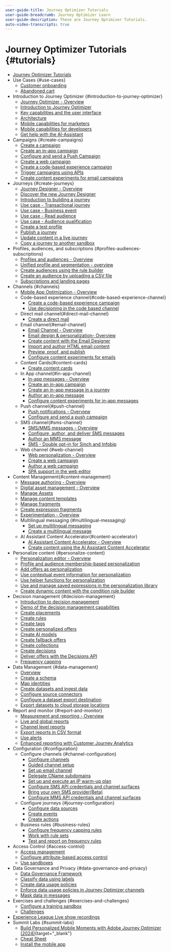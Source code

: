 ```yaml
---
user-guide-title: Journey Optimizer Tutorials
user-guide-breadcrumb: Journey Optimizer Learn
user-guide-description: These are Journey Optimizer Tutorials.
auto-video-transcripts: true
---
```


# Journey Optimizer Tutorials {#tutorials}

+ [Journey Optimizer Tutorials](/help/_ajo-main/overview.md)
+ Use Cases {#use-cases}
  + [Customer onboarding](/help/use-cases/customer-onboarding.md)
  + [Abandoned cart](/help/use-cases/abandoned-cart.md)
+ Introduction to Journey Optimizer {#introduction-to-journey-optimizer}
  + [Journey Optimizer - Overview](/help/introduction/journey-optimizer-overview.md)
  + [Introduction to Journey Optimizer](/help/introduction/introduction.md)
  + [Key capabilities and the user interface](/help/introduction/key-capabilities-and-user-interface.md)
  + [Architecture](/help/introduction/architecture.md)
  + [Mobile capabilities for marketers](/help/channels/mobile-capabilities.md)
  + [Mobile capabilities for developers](/help/channels/mobile-capabilities-for-developers.md)
  + [Get help with the AI-Assistant](/help/ai-assistant.md)
+ Campaigns {#create-campaigns}
  + [Create a campaign](/help/create-campaigns/create-a-campaign.md)
  + [Create an in-app campaign](/help/create-campaigns/in-app.md)
  + [Configure and send a Push Campaign](/help/create-campaigns/push-campaign.md)
  + [Create a web campaign](/help/create-campaigns/web-campaign.md)
  + [Create a code-based experience campaign](https://experienceleague.adobe.com/en/docs/journey-optimizer-learn/tutorials/channels/code-based-experience-channel/create-a-code-based-experience-campaign)
  + [Trigger campaigns using APIs](/help/create-campaigns/api-triggered-campaigns.md)
  + [Create content experiments for email campaigns](/help/create-campaigns/content-experiments.md)
+ Journeys {#create-journeys}
  + [Journey Designer - Overview](/help/create-journeys/journey-designer-overview.md)
  + [Discover the new Journey Designer](/help/create-journeys/new-journey-designer.md)
  + [Introduction to building a journey](/help/create-journeys/introduction-to-building-a-journey.md)
  + [Use case - Transactional journey](/help/create-journeys/use-case-transactional-journey.md)
  + [Use case - Business event](/help/create-journeys/use-case-business-event.md)
  + [Use case - Read audience](/help/create-journeys/use-case-read-audience.md)
  + [Use case - Audience qualification](/help/create-journeys/use-case-audience-qualification.md)
  + [Create a test profile](/help/create-journeys/test-a-journey.md)
  + [Publish a journey](/help/create-journeys/publish-a-journey.md)
  + [Update content in a live journey](/help/create-journeys/update-content-in-live-journey.md)
  + [Copy a journey to another sandbox](/help/create-journeys/copy-a-journey.md)
+ Profiles, audiences, and subscriptions {#profiles-audiences-subscriptions}
  + [Profiles and audiences - Overview](/help/profiles-audiences-subscriptions/profiles-and-audiences-overview.md)
  + [Unified profile and segmentation - overview](/help/profiles-audiences-subscriptions/unified-profile-and-segmentation-overview.md)
  + [Create audiences using the rule builder](/help/profiles-audiences-subscriptions/create-audiences-using-the-rule-builder.md)
  + [Create an audience by uploading a CSV file](/help/profiles-audiences-subscriptions/import-and-activate-an-audience-by-uploading-a-csv-file.md)
  + [Subscriptions and landing pages](/help/subscriptions-and-landing-pages.md)
+ Channels {#channels}
  + [Mobile App Optimization - Overview](/help/channels/mobile-app-optimization-overview.md)
  + Code-based experience channel{#code-based-experience-channel}
    + [Create a code-based experience campaign](/help/channels/create-a-code-based-experience-campaign.md)
    + [Use decisioning in the code based channel](https://experienceleague.adobe.com/en/docs/journey-optimizer/using/decisioning/experience-decisioning/experience-decisioning-uc)
  + Direct mail channel{#direct-mail-channel}
    + [Create a direct mail](/help/channels/direct-mail.md)
  + Email channel{#email-channel}
    + [Email Channel - Overview](/help/channels/email-channel-overview.md)
    + [Email design & personalization- Overview](/help/channels/email-design-and-personalization-overview.md)
    + [Create content with the Email Designer](/help/channels/create-content-with-the-email-designer.md)
    + [Import and author HTML email content](/help/channels/import-and-author-html-email-content.md)
    + [Preview, proof, and publish](/help/channels/preview-proof-and-publish.md)
    + [Configure content experiments for emails](/help/experimentation/content-experiments-for-emails.md)
  + Content Cards{#content-cards}
    + [Create content cards](/help/channels/create-content-cards.md)
  + In App channel{#in-app-channel}
    + [In-app messages - Overview](/help/channels/in-app-messages-overview.md)
    + [Create an in-app campaign](/help/channels/create-an-in-app-campaign.md)
    + [Create an in-app message in a journey](/help/channels/create-an-in-app-message-in-a-journey.md)
    + [Author an in-app message](/help/channels/author-in-app-messages.md)
    + [Configure content experiments for in-app messages](/help/experimentation/content-experiments-for-in-app-messages.md)
  + Push channel{#push-channel}
    + [Push notifications - Overview](/help/channels/push-notifications-overview.md)
    + [Configure and send a push campaign](/help/channels/create-a-push-campaign.md)
  + SMS channel{#sms-channel}
    + [SMS/MMS messages - Overview](/help/channels/sms-mms-messages-overview.md)
    + [Configure, author, and deliver SMS messages](/help/channels/author-sms-messages.md)
    + [Author an MMS message](/help/channels/author-mms.md)
    + [SMS - Double opt-in for Sinch and Infobip](/help/channels/sms-double-opt-in.md)
  + Web channel {#web-channel}
    + [Web personalization - Overview](/help/channels/web-personalization-overview.md)
    + [Create a web campaign](/help/channels/create-a-web-campaign.md)
    + [Author a web campaign](/help/channels/author-a-web-campaign.md)
    + [SPA support in the web editor](/help/channels/singel-page-application-support.md)
+ Content Management{#content-management}
  + [Message authoring - Overview](/help/content-management/message-authoring-overview.md)
  + [Digital asset management - Overview](/help/content-management/digital-asset-management-overview.md)
  + [Manage Assets](/help/assets-essentials-overview.md)
  + [Manage content templates](/help/content-management/content-templates.md)
  + [Manage fragments](/help/content-management/manage-fragments.md)
  + [Create expression fragments](/help/content-management/expression-fragments.md)
  + [Experimentation - Overview](/help/content-management/experimentation-overview.md)
  + Multilingual messaging {#multilingual-messaging}
    + [Set up multilingual messaging](/help/content-management/set-up-multilingual-messages.md)
    + [Create a multilingual message](/help/content-management/create-multilingual-messages.md)
  + AI Assistant Content Accelerator{#content-accelerator}
    + [AI Assistant Content Accelerator - Overview](/help/content-management/ai-assistant-content-accelerator-overview.md)
    + [Create content using the AI Assistant Content Accelerator](/help/content-management/create-content-using-the-ai-assistant-content-accelerator.md)
+ Personalize content {#personalize-content}
  + [Personalization editor - Overview](/help/personalize-content/personalization-editor-overview.md)
  + [Profile and audience membership-based personalization](/help/personalize-content/profile-and-audience-membership-based-personalization.md)
  + [Add offers as personalization](/help/personalize-content/add-offer-decisioning-to-messages.md)
  + [Use contextual event information for personalization](/help/personalize-content/use-contextual-event-information-for-personalization.md)
  + [Use helper functions for personalization](/help/personalize-content/use-helper-functions-for-personalization.md)
  + [Use and manage saved expressions in the personalization library](/help/personalize-content/use-and-manage-saved-expressions-in-personalization-library.md)
  + [Create dynamic content with the condition rule builder](/help/personalize-content/create-dynamic-content.md)
+ Decision management {#decision-management}
  + [Introduction to decision management](/help/decision-management/introduction-to-decision-management.md)
  + [Demo of the decision management capabilities](/help/decision-management/demo-of-decision-management-capabilities.md)
  + [Create placements](/help/decision-management/create-placements.md)
  + [Create rules](/help/decision-management/create-rules.md)
  + [Create tags](/help/decision-management/create-tags.md)
  + [Create personalized offers](/help/decision-management/create-personalized-offers.md)
  + [Create AI models](/help/decision-management/create-ai-models.md)
  + [Create fallback offers](/help/decision-management/create-fallback-offers.md)
  + [Create collections](/help/decision-management/create-collections.md)
  + [Create decisions](/help/decision-management/create-decisions.md)
  + [Deliver offers with the Decisions API](/help/decision-management/deliver-offers-with-the-decisions-api.md)
  + [Frequency capping](/help/decision-management/frequency-capping.md)
+ Data Management {#data-management}
  + [Overview](/help/data-management/set-up-data-overview.md)
  + [Create a schema](/help/data-management/create-schema.md)
  + [Map identities](/help/data-management/map-identities.md)
  + [Create datasets and ingest data](/help/data-management/create-datasets-and-ingest-data.md)
  + [Configure source connectors](/help/data-management/configure-source-connectors.md)
  + [Configure a dataset export destination](/help/data-management/configure-dataset-export-destination.md)
  + [Export datasets to cloud storage locations](/help/data-management/export-datasets.md)
+ Report and monitor {#report-and-monitor}
  + [Measurement and reporting - Overview](/help/report-and-monitor/measurement-and-reporting-overview.md)
  + [Live and global reports](/help/report-and-monitor/live-and-global-reports.md)
  + [Channel level reports](/help/report-and-monitor/channel-level-reports.md)
  + [Export reports in CSV format](/help/report-and-monitor/export-reports-in-csv-format.md)
  + [Use alerts](/help/administration/alerts.md)
  + [Enhanced reporting with Customer Journey Analytics](/help/report-and-monitor/enhanced-reporting-with-customer-journey-analytics.md)
+ Configuration {#configuration}
  + Configure channels {#channel-configuration}
    + [Configure channels](/help/set-up-channels/configure-channels.md)
    + [Guided channel setup](/help/set-up-channels/guided-channel-setup.md)
    + [Set up email channel](/help/set-up-channels/set-up-email-channel.md)
    + [Delegate CName subdomains](/help/set-up-channels/delegate-cname-subdomains.md)
    + [Set up and execute an IP warm-up plan](/help/administration/set-up-and-execute-an-ip-warmup-plan.md)
    + [Configure SMS API credentials and channel surfaces](/help/set-up-channels/set-up-sms-channel.md)
    + [Bring your own SMS provider(Beta)](/help/set-up-channels/bring-your-own-sms-provider.md)
    + [Configure MMS API credentials and channel surfaces](/help/set-up-channels/configure-mms-api-credentials-and-channel-surfaces.md)
  + Configure journeys {#journey-configuration}
    + [Configure data sources](/help/set-up-journeys/configure-data-sources.md)
    + [Create events](/help/set-up-journeys/create-events.md)
    + [Create actions](/help/set-up-journeys/create-actions.md)
  + Business rules {#business-rules}
    + [Configure frequency capping rules](/help/business-rules/configure-frequency-capping-rules.md)
    + [Work with rule sets](/help/business-rules/work-with-rule-sets.md)
    + [Test and report on frequency rules](/help/business-rules/test-and-report-on-frequency-rules.md)
+ Access Control {#access-control}
  + [Access management](/help/set-up-access/access-management.md)
  + [Configure attribute-based access control](/help/administration/attribute-based-access-control.md)
  + [Use sandboxes](/help/set-up-access/create-and-manage-sandboxes.md)
+ Data Governance and Privacy {#data-governance-and-privacy}
  + [Data Governance Framework](/help/privacy/data-governance-framework.md)
  + [Classify data using labels](/help/privacy/classify-data-using-lables.md)
  + [Create data usage policies](/help/privacy/create-data-usage-policies.md)
  + [Enforce data usage policies in Journey Optimizer channels](/help/privacy/enforce-data-usage-policies-in-journey-optimizer-channels.md)
  + [Mask data in messages](/help/privacy/mask-data-in-messages.md)
+ Exercises and challenges {#exercises-and-challenges}
  + [Configure a training sandbox](https://experienceleague.adobe.com/docs/journey-optimizer-learn/configure-a-training-sandbox/introduction-and-prerequisites.html)
  + [Challenges](https://experienceleague.adobe.com/docs/journey-optimizer-learn/challenges/introduction-and-prerequisites.html)
+ [Experience League Live show recordings](/help/experience-league-live-show-recordings.md)  
+ Summit Labs {#summit-labs}
  + [Build Personalized Mobile Moments with Adobe Journey Optimizer (2024)](https://experienceleague.adobe.com/en/docs/journey-optimizer-learn/summit-labs/lab-overview){target="_blank"} 
  + [Cheat Sheet](/help/summit-lab-assets/l535-assets.md)
  + [Install the mobile app](/help/summit-lab-assets/install-mobile-app.md)
